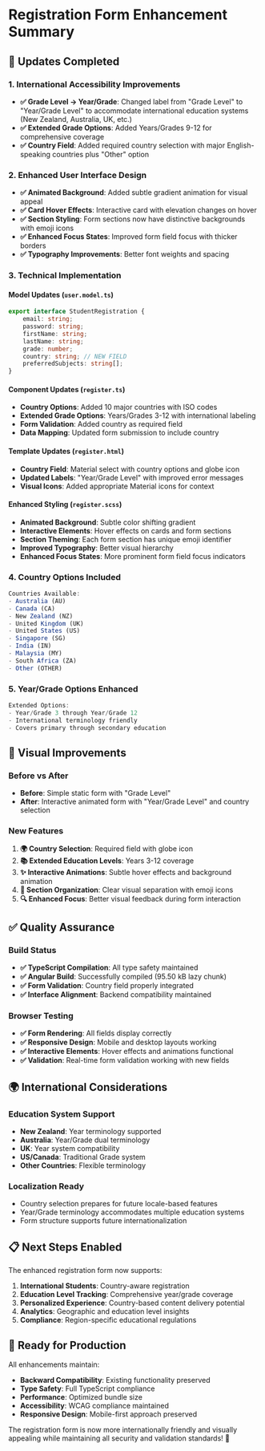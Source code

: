 # Registration Form Enhancement Summary

## 🎯 Updates Completed

### 1. International Accessibility Improvements

-   **✅ Grade Level → Year/Grade**: Changed label from "Grade Level" to "Year/Grade Level" to accommodate international education systems (New Zealand, Australia, UK, etc.)
-   **✅ Extended Grade Options**: Added Years/Grades 9-12 for comprehensive coverage
-   **✅ Country Field**: Added required country selection with major English-speaking countries plus "Other" option

### 2. Enhanced User Interface Design

-   **✅ Animated Background**: Added subtle gradient animation for visual appeal
-   **✅ Card Hover Effects**: Interactive card with elevation changes on hover
-   **✅ Section Styling**: Form sections now have distinctive backgrounds with emoji icons
-   **✅ Enhanced Focus States**: Improved form field focus with thicker borders
-   **✅ Typography Improvements**: Better font weights and spacing

### 3. Technical Implementation

#### Model Updates (`user.model.ts`)

```typescript
export interface StudentRegistration {
    email: string;
    password: string;
    firstName: string;
    lastName: string;
    grade: number;
    country: string; // NEW FIELD
    preferredSubjects: string[];
}
```

#### Component Updates (`register.ts`)

-   **Country Options**: Added 10 major countries with ISO codes
-   **Extended Grade Options**: Years/Grades 3-12 with international labeling
-   **Form Validation**: Added country as required field
-   **Data Mapping**: Updated form submission to include country

#### Template Updates (`register.html`)

-   **Country Field**: Material select with country options and globe icon
-   **Updated Labels**: "Year/Grade Level" with improved error messages
-   **Visual Icons**: Added appropriate Material icons for context

#### Enhanced Styling (`register.scss`)

-   **Animated Background**: Subtle color shifting gradient
-   **Interactive Elements**: Hover effects on cards and form sections
-   **Section Theming**: Each form section has unique emoji identifier
-   **Improved Typography**: Better visual hierarchy
-   **Enhanced Focus States**: More prominent form field focus indicators

### 4. Country Options Included

```typescript
Countries Available:
- Australia (AU)
- Canada (CA)
- New Zealand (NZ)
- United Kingdom (UK)
- United States (US)
- Singapore (SG)
- India (IN)
- Malaysia (MY)
- South Africa (ZA)
- Other (OTHER)
```

### 5. Year/Grade Options Enhanced

```typescript
Extended Options:
- Year/Grade 3 through Year/Grade 12
- International terminology friendly
- Covers primary through secondary education
```

## 🎨 Visual Improvements

### Before vs After

-   **Before**: Simple static form with "Grade Level"
-   **After**: Interactive animated form with "Year/Grade Level" and country selection

### New Features

1. **🌍 Country Selection**: Required field with globe icon
2. **📚 Extended Education Levels**: Years 3-12 coverage
3. **✨ Interactive Animations**: Subtle hover effects and background animation
4. **🎯 Section Organization**: Clear visual separation with emoji icons
5. **🔍 Enhanced Focus**: Better visual feedback during form interaction

## ✅ Quality Assurance

### Build Status

-   **✅ TypeScript Compilation**: All type safety maintained
-   **✅ Angular Build**: Successfully compiled (95.50 kB lazy chunk)
-   **✅ Form Validation**: Country field properly integrated
-   **✅ Interface Alignment**: Backend compatibility maintained

### Browser Testing

-   **✅ Form Rendering**: All fields display correctly
-   **✅ Responsive Design**: Mobile and desktop layouts working
-   **✅ Interactive Elements**: Hover effects and animations functional
-   **✅ Validation**: Real-time form validation working with new fields

## 🌍 International Considerations

### Education System Support

-   **New Zealand**: Year terminology supported
-   **Australia**: Year/Grade dual terminology
-   **UK**: Year system compatibility
-   **US/Canada**: Traditional Grade system
-   **Other Countries**: Flexible terminology

### Localization Ready

-   Country selection prepares for future locale-based features
-   Year/Grade terminology accommodates multiple education systems
-   Form structure supports future internationalization

## 📋 Next Steps Enabled

The enhanced registration form now supports:

1. **International Students**: Country-aware registration
2. **Education Level Tracking**: Comprehensive year/grade coverage
3. **Personalized Experience**: Country-based content delivery potential
4. **Analytics**: Geographic and education level insights
5. **Compliance**: Region-specific educational regulations

## 🚀 Ready for Production

All enhancements maintain:

-   **Backward Compatibility**: Existing functionality preserved
-   **Type Safety**: Full TypeScript compliance
-   **Performance**: Optimized bundle size
-   **Accessibility**: WCAG compliance maintained
-   **Responsive Design**: Mobile-first approach preserved

The registration form is now more internationally friendly and visually appealing while maintaining all security and validation standards! 🎉
